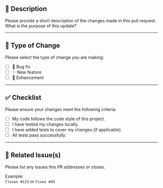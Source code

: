 ## 📄 Description

Please provide a short description of the changes made in this pull request. What is the purpose of this update?

---

## 🔧 Type of Change

Please select the type of change you are making:

- [ ] 🐛 Bug fix
- [ ] ✨ New feature
- [ ] 🔨 Enhancement

---

## ✅ Checklist

Please ensure your changes meet the following criteria:

- [ ] My code follows the code style of this project.
- [ ] I have tested my changes locally.
- [ ] I have added tests to cover my changes (if applicable).
- [ ] All tests pass successfully.

---

## 🔗 Related Issue(s)

Please list any issues this PR addresses or closes.

Example:  
`Closes #123` or `Fixes #45`
